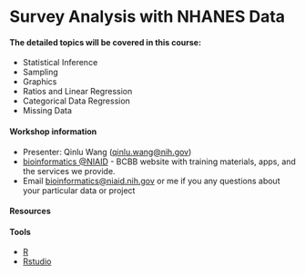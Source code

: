 # Survey Analysis with NHANES Data

#### The detailed topics will be covered in this course: 
- Statistical Inference 
- Sampling
- Graphics
- Ratios and Linear Regression
- Categorical Data Regression
- Missing Data

#### Workshop information
- Presenter: Qinlu Wang (qinlu.wang@nih.gov)
- [bioinformatics @NIAID](https://bioinformatics.niaid.nih.gov/) - BCBB website with training materials, apps, and the services we provide.
- Email bioinformatics@niaid.nih.gov or me if you any questions about your particular data or project

#### Resources

#### Tools
- [R](https://www.r-project.org/)
- [Rstudio](https://www.rstudio.com/products/rstudio/download/)
